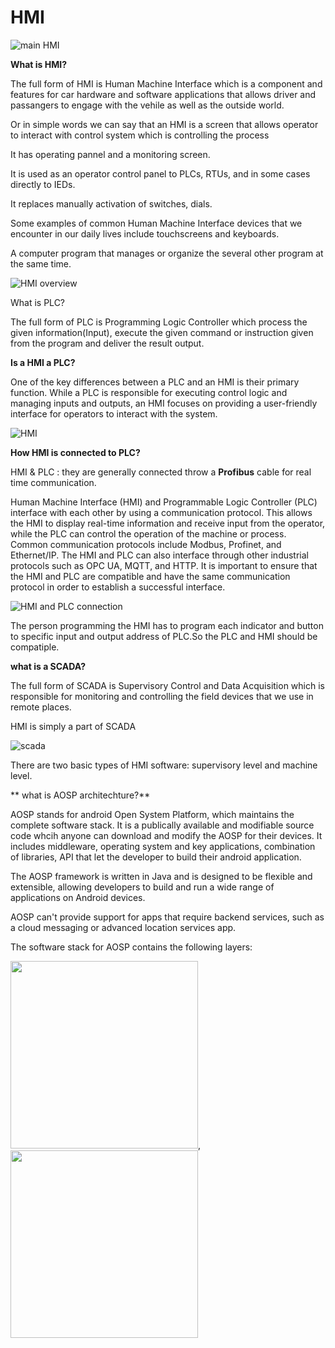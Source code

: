 # HMI

![main HMI](https://github.com/Vijaya9418/HMI/assets/56352158/a10ef1ba-4e11-44c9-9d98-23d75e232732)


**What is HMI?**

The full form of HMI is Human Machine Interface which is a component and features for car hardware and software applications that allows driver and passangers to engage with the vehile as well as the outside world.

Or in simple words we can say that an HMI is a screen that allows operator to interact with control system which is controlling the process

It has operating pannel and a monitoring screen.


It is used as an operator control panel to PLCs, RTUs, and in some cases directly to IEDs.

It replaces manually activation of switches, dials.

Some examples of common Human Machine Interface devices that we encounter in our daily lives include touchscreens and keyboards. 

A computer program that manages or organize the several other program at the same time. 

![HMI overview](https://github.com/Vijaya9418/HMI/assets/56352158/8b953ce5-7111-477e-b5fa-eeaeb678e23e)


What is PLC?

The full form of PLC is Programming Logic Controller  which process the given information(Input), execute the given command or instruction given from the program and deliver the result output.


**Is a HMI a PLC?**

One of the key differences between a PLC and an HMI is their primary function. While a PLC is responsible for executing control logic and managing inputs and outputs, an HMI focuses on providing a user-friendly interface for operators to interact with the system.

![HMI](https://github.com/Vijaya9418/HMI/assets/56352158/0bc94b9c-a234-4ffc-839a-43a3cc4cd156)


**How HMI is connected to PLC?**

HMI & PLC : they are generally connected throw a **Profibus** cable for real time communication.


Human Machine Interface (HMI) and Programmable Logic Controller (PLC) interface with each other by using a communication protocol. This allows the HMI to display real-time information and receive input from the operator, while the PLC can control the operation of the machine or process. Common communication protocols include Modbus, Profinet, and Ethernet/IP. The HMI and PLC can also interface through other industrial protocols such as OPC UA, MQTT, and HTTP. It is important to ensure that the HMI and PLC are compatible and have the same communication protocol in order to establish a successful interface.


![HMI and PLC connection](https://github.com/Vijaya9418/HMI/assets/56352158/dea1cf19-e007-48d1-a239-7f45bd6eb315)

The person programming the HMI has to program each indicator and button to specific input and output address of PLC.So the PLC and HMI should be compatiple.


**what is a SCADA?**

The full form of SCADA is Supervisory Control and Data Acquisition which is responsible for monitoring and controlling the field devices that we use in remote places.

HMI is simply a part of SCADA

![scada](https://github.com/Vijaya9418/HMI/assets/56352158/ac6a9a4d-9486-4ef2-ba7d-14f5cbdbc075)


 There are two basic types of HMI software: supervisory level and machine level.
 

** what is AOSP architechture?**

AOSP stands for android Open System Platform, which maintains the complete software stack. It is a publically available and modifiable source code whcih anyone can download and modify the AOSP for their devices. It includes middleware, operating system and key applications, combination of libraries, API that let the developer to build their android application.

The AOSP framework is written in Java and is designed to be flexible and extensible, allowing developers to build and run a wide range of applications on Android devices.

AOSP can't provide support for apps that require backend services, such as a cloud messaging or advanced location services app. 

The software stack for AOSP contains the following layers:

<img background="white" src="https://github.com/Vijaya9418/HMI/assets/56352158/a29ff744-83f8-4f98-98b0-34c8f370ddea" width="300">,<img src="https://github.com/Vijaya9418/HMI/assets/56352158/12451d56-ac89-4458-b42b-6d4b2cd659a6" width="300">






 







